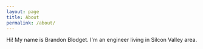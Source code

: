 ```yaml
---
layout: page
title: About
permalink: /about/
---
```


Hi! My name is Brandon Blodget.  I'm an engineer living in Silcon Valley area.


